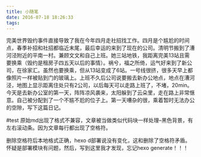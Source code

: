 ```yaml
---
title: 小随笔
date: 2016-07-18 18:26:33
tags:
---
```


完美世界毁约事件直接导致了我在今年四月走社招找工作。四月是个尴尬的时间点，春季补招和社招都临近末尾，最后幸运的来到了现在的公司。清明节搬到了漕河泾附近的平南一村。兼顾文文和自己上班。她三站地铁，我距离完美13站且需要换乘（毁约是租房子四五天以后的事情）。祸兮，福之所倚，运气好来到了新公司，在徐家汇。虽然也要换乘，但从13站变成了6站。一号线很挤，很多天早上都像照片一样被贴到门的玻璃上。上班不久后公司说要搬去新办公地点，地点在漕河泾，地图上显示距离住处只有2公司，以后每天可以走路上班了，不堵，20min。
今天是去新办公室的第一天，阵阵凉风袭来，太阳躲到了云朵里，走在路上非常惬意。自己被分配到了一个不尴不尬的位子上。第一天嘈杂的很，乘着暂时无法办公的空隙，写下这篇日记。

#test
原始md出现了格式不兼容，文章被当做类似代码块一样处理–黑色背景，有左右滚动条。因为文章每行都出现了空格符。

删除空格符后本地格式正确，hexo d部署说没有变化，这和删除了空格符矛盾。怀疑是部署模块有问题，然后，写到这里我才发现，忘记hexo generate！！！